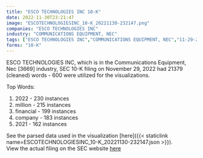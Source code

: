 ```yaml
---
title: "ESCO TECHNOLOGIES INC 10-K"
date: 2022-11-30T23:21:47
image: "ESCOTECHNOLOGIESINC_10-K_20221130-232147.png"
companies: "ESCO TECHNOLOGIES INC"
industry: "COMMUNICATIONS EQUIPMENT, NEC"
tags: ["ESCO TECHNOLOGIES INC","COMMUNICATIONS EQUIPMENT, NEC","11-29-2022","10-K"]
forms: "10-K"
---
```

ESCO TECHNOLOGIES INC, which is in the Communications Equipment, Nec [3669] industry, SEC 10-K filing on November 29, 2022 had 21379 (cleaned) words - 600 were utilized for the visualizations.

Top Words:
1. 2022 - 230 instances
2. million - 215 instances
3. financial - 199 instances
4. company - 183 instances
5. 2021 - 162 instances


See the parsed data used in the visualization [here]({{< staticlink name=ESCOTECHNOLOGIESINC_10-K_20221130-232147.json >}}).  
View the actual filing on the SEC website [here](https://www.sec.gov/Archives/edgar/data/866706/0001410578-22-003540.txt)